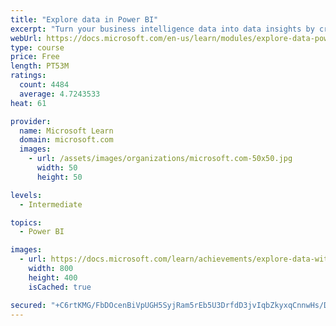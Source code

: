 ```yaml
---
title: "Explore data in Power BI"
excerpt: "Turn your business intelligence data into data insights by creating and configuring Power BI dashboards."
webUrl: https://docs.microsoft.com/en-us/learn/modules/explore-data-power-bi/
type: course
price: Free
length: PT53M
ratings:
  count: 4484
  average: 4.7243533
heat: 61

provider:
  name: Microsoft Learn
  domain: microsoft.com
  images:
    - url: /assets/images/organizations/microsoft.com-50x50.jpg
      width: 50
      height: 50

levels:
  - Intermediate

topics:
  - Power BI

images:
  - url: https://docs.microsoft.com/learn/achievements/explore-data-with-power-bi-desktop-social.png
    width: 800
    height: 400
    isCached: true

secured: "+C6rtKMG/FbDOcenBiVpUGH5SyjRam5rEb5U3DrfdD3jvIqbZkyxqCnnwHs/DORrekZtdgknTi5uI+MkOpnzYpPkxJ2fp/bxNO2/+UPuS9cGnGsFeKhBWEBeMSkh/2yL4u4PJwhs5Syd+FPLuNYC/hwMIPOLpwJW0Ly96jg51ij/VDSz5L24zFxt6erDvqY5Cy+ZEf7FhcfZFtT3yMYEYkO9tCVoe9n5tusmbrsKP91k8s5c3WQdSUf69UigMMCWakWo/Kq2cBcwkbUOk82KHSM+x3NiasZVtEHN5AtR+Ab2ndCC1L0OlnPIQBuuDH3TPTyUS4ZPeREIv9j2VYCH0gJeI10/kIK/OwR2Lyl3sxpC3P7FBMXuNVe3/2uJlQ101IZEeckO4Xm2LOVby+YUL8NcjrCC/qefUMyyvhzlkGs=;JNeSucYwaVtbBNLQ7wOc/Q=="
---
```


